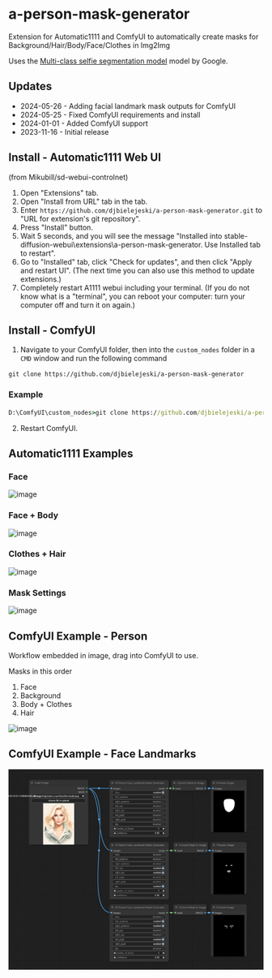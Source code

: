# a-person-mask-generator
Extension for Automatic1111 and ComfyUI to automatically create masks for Background/Hair/Body/Face/Clothes in Img2Img

Uses the [Multi-class selfie segmentation model](https://developers.google.com/mediapipe/solutions/vision/image_segmenter#multiclass-model) model by Google.

## Updates
- 2024-05-26 - Adding facial landmark mask outputs for ComfyUI
- 2024-05-25 - Fixed ComfyUI requirements and install
- 2024-01-01 - Added ComfyUI support
- 2023-11-16 - Initial release

## Install - Automatic1111 Web UI

(from Mikubill/sd-webui-controlnet)

1. Open "Extensions" tab.
2. Open "Install from URL" tab in the tab.
3. Enter `https://github.com/djbielejeski/a-person-mask-generator.git` to "URL for extension's git repository".
4. Press "Install" button.
5. Wait 5 seconds, and you will see the message "Installed into stable-diffusion-webui\extensions\a-person-mask-generator. Use Installed tab to restart".
6. Go to "Installed" tab, click "Check for updates", and then click "Apply and restart UI". (The next time you can also use this method to update extensions.)
7. Completely restart A1111 webui including your terminal. (If you do not know what is a "terminal", you can reboot your computer: turn your computer off and turn it on again.)


## Install - ComfyUI

1. Navigate to your ComfyUI folder, then into the `custom_nodes` folder in a `CMD` window and run the following command

```
git clone https://github.com/djbielejeski/a-person-mask-generator
```

### Example
```cmd
D:\ComfyUI\custom_nodes>git clone https://github.com/djbielejeski/a-person-mask-generator
```

2. Restart ComfyUI.



## Automatic1111 Examples

### Face
![image](readme/01-face.png)

### Face + Body
![image](readme/02-face+body.png)

### Clothes + Hair
![image](readme/03-clothes+hair.png)

### Mask Settings
![image](readme/04-mask-settings.png)


## ComfyUI Example - Person

Workflow embedded in image, drag into ComfyUI to use.

Masks in this order

1) Face
2) Background
3) Body + Clothes
4) Hair

![image](readme/ComfyUI-workflow.png)

## ComfyUI Example - Face Landmarks

![image](readme/ComfyUI-Workflow-FaceLandmarks.png)